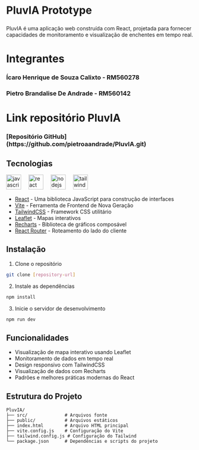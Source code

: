 <h1 align="left">PluvIA Prototype</h1>

###

<p align="left">PluvIA é uma aplicação web construída com React, projetada para fornecer capacidades de monitoramento e visualização de enchentes em tempo real.</p>

###
<h1 align="left">Integrantes</h1>

###

<h3 align="left">Ícaro Henrique de Souza Calixto - RM560278</h3>

###

<h3 align="left">Pietro Brandalise De Andrade - RM560142</h3>

###
<h1 align="left">Link repositório PluvIA</h1>

###

<h3 align="left">[Repositório GitHub](https://github.com/pietroaandrade/PluvIA.git)</h3>

###

## Tecnologias
<div align="left">
  <img src="https://cdn.jsdelivr.net/gh/devicons/devicon/icons/javascript/javascript-original.svg" height="40" alt="javascript logo"  />
  <img width="12" />
  <img src="https://cdn.jsdelivr.net/gh/devicons/devicon/icons/react/react-original.svg" height="40" alt="react logo"  />
  <img width="12" />
  <img src="https://cdn.jsdelivr.net/gh/devicons/devicon/icons/nodejs/nodejs-original.svg" height="40" alt="nodejs logo"  />
  <img width="12" />
  <img src="https://cdn.jsdelivr.net/gh/devicons/devicon/icons/tailwindcss/tailwindcss-original-wordmark.svg" height="40" alt="tailwindcss logo"  />
</div>

- [React](https://reactjs.org/) - Uma biblioteca JavaScript para construção de interfaces
- [Vite](https://vitejs.dev/) - Ferramenta de Frontend de Nova Geração
- [TailwindCSS](https://tailwindcss.com/) - Framework CSS utilitário
- [Leaflet](https://leafletjs.com/) - Mapas interativos
- [Recharts](https://recharts.org/) - Biblioteca de gráficos composável
- [React Router](https://reactrouter.com/) - Roteamento do lado do cliente

## Instalação

1. Clone o repositório
```bash
git clone [repository-url]
```

2. Instale as dependências
```bash
npm install
```

3. Inicie o servidor de desenvolvimento
```bash
npm run dev
```


## Funcionalidades

- Visualização de mapa interativo usando Leaflet
- Monitoramento de dados em tempo real
- Design responsivo com TailwindCSS
- Visualização de dados com Recharts
- Padrões e melhores práticas modernas do React

## Estrutura do Projeto

```
PluvIA/
├── src/              # Arquivos fonte
├── public/           # Arquivos estáticos
├── index.html        # Arquivo HTML principal
├── vite.config.js    # Configuração do Vite
├── tailwind.config.js # Configuração do Tailwind
└── package.json      # Dependências e scripts do projeto
```
